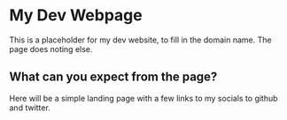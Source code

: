 # My Dev Webpage

This is a placeholder for my dev website, to fill in the domain name. The page does noting else.

## What can you expect from the page?

Here will be a simple landing page with a few links to my socials to github and twitter.
